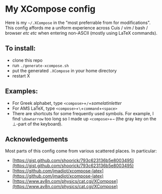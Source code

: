 # My XCompose config

Here is my `~/.XCompose` in the "most preferrable from for modifications".
This config affords me a uniform experience across Cuis / vim / bash / browser
_etc_ _etc_ when entering non-ASCII (mostly using LaTeX commands).

## To install:

- clone this repo
- run `./generate-xcompose.sh`
- put the generated `.XCompose` in your home directory
- restart X

## Examples:

- For Greek alphabet, type `<compose>`+`/`+_somelatinletter_
- For AMS LaTeX, type `<compose>`+`\`+`command`+`<space>`
- There are shortcuts for some frequently used symbols.
  For example, I find `\downarrow` too long so I made up
  `<compose>`+`→` (the gray key on the ⊥-part of the keyboard).

## Acknowledgements

Most parts of this config come from various scattered places.
In particular:
- [https://gist.github.com/shoorick/793c623136b5e8003495](https://gist.github.com/shoorick/793c623136b5e8003495)
- [https://github.com/jmadiot/xcompose-latex](https://github.com/jmadiot/xcompose-latex)
- [https://www.av8n.com/physics/cat.cgi/XCompose](https://www.av8n.com/physics/cat.cgi/XCompose)

